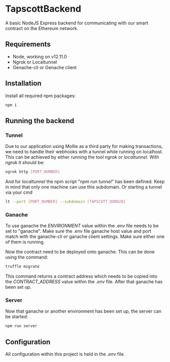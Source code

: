 # TapscottBackend

A basic NodeJS Express backend for communicating with our smart contract on the Ethereum network.

## Requirements
* Node, working on v12.11.0 
* Ngrok or Localtunnel
* Genache-cli or Genache client

## Installation
Install all required npm packages:
```bash
npm i
```

## Running the backend

### Tunnel
Due to our application using Mollie as a third party for making transactions, we need to handle their webhooks with a tunnel while running on localhost. This can be achieved by either running the tool *ngrok* or *localtunnel*. With *ngrok* it should be:
```bash
ngrok http [PORT_NUMBER]
```

And for *localtunnel* the npm script "*npm run tunnel*" has been defined. Keep in mind that only one machine can use this subdomain.
Or starting a tunnel via your cmd
```bash
lt --port [PORT_NUMBER] --subdomain [TAPSCOTT_DOMAIN] 
```

### Ganache
To use ganache the *ENVIRONMENT* value within the .env file needs to be set to "ganache". Make sure the .env file ganache host value and port match with the ganache-cli or ganache client settings. Make sure either one of them is running.

Now the contract need to be deployed onto ganache. This can be done using the command:
```bash
truffle migrate
```

This command returns a contract address which needs to be copied into the *CONTRACT_ADDRESS* value within the *.env* file. After that ganache has been set up.

### Server

Now that ganache or another environment has been set up, the server can be started:
```bash
npm run server
```

## Configuration
All configuration within this project is held in the *.env* file.
